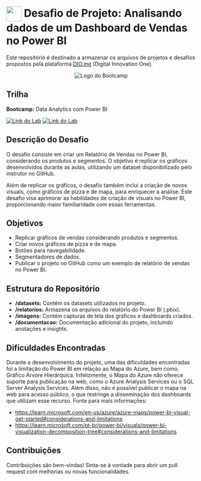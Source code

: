 <!--# Desafio de Projeto: Analisando dados de um Dashboard de Vendas no Power BI-->
<h1>
    <a href="https://www.dio.me/">
     <img align="center" width="40px" src="https://hermes.digitalinnovation.one/assets/diome/logo-minimized.png"></a>
    <span> Desafio de Projeto: Analisando dados de um Dashboard de Vendas no Power BI</span>
</h1>

Este repositório é destinado a armazenar os arquivos de projetos e desafios propostos pela plataforma [DIO.me](https://www.dio.me) (Digital Innovation One).

<p align="center">
  <img src="https://hermes.digitalinnovation.one/assets/diome/logo-full.svg" alt="Logo do Bootcamp">
</p>


## Trilha
**Bootcamp:** Data Analytics com Power BI

[![Link do Lab](https://img.shields.io/badge/▶-000?style=for-the-badge&logo=movie&logoColor=E94D5F)](https://https://web.dio.me/home) 
[![Link do Lab](https://img.shields.io/badge/Acesse%20o%20Lab%20na%20Plataforma-E94D5F?style=for-the-badge)](https://web.dio.me/track/coding-the-future-sysvision-data-analytics)

## Descrição do Desafio
O desafio consiste em criar um Relatório de Vendas no Power BI, considerando os produtos e segmentos. O objetivo é replicar os gráficos desenvolvidos durante as aulas, utilizando um dataset disponibilizado pelo instrutor no GitHub.

Além de replicar os gráficos, o desafio também inclui a criação de novos visuais, como gráficos de pizza e de mapa, para enriquecer a análise. Este desafio visa aprimorar as habilidades de criação de visuais no Power BI, proporcionando maior familiaridade com essas ferramentas.

## Objetivos
- Replicar gráficos de vendas considerando produtos e segmentos.
- Criar novos gráficos de pizza e de mapa.
- Botões para navegabilidade.
- Segmentadores de dados.
- Publicar o projeto no GitHub como um exemplo de relatório de vendas no Power BI.

## Estrutura do Repositório
- **/datasets:** Contém os datasets utilizados no projeto.
- **/relatorios:** Armazena os arquivos do relatório do Power BI (.pbix).
- **/imagens:** Contém capturas de tela dos gráficos e dashboards criados.
- **/documentacao:** Documentação adicional do projeto, incluindo anotações e insights.


## Dificuldades Encontradas
Durante o desenvolvimento do projeto, uma das dificuldades encontradas foi a limitação do Power BI em relação ao Mapa do Azure, bem como, Gráfico Árvore Hierárquica. Infelizmente, o Mapa do Azure não oferece suporte para publicação na web, como o Azure Analysis Services ou o SQL Server Analysis Services. Além disso, não é possível publicar o mapa na web para acesso público, o que restringe a disseminação dos dashboards que utilizam esse recurso. 
Fonte para mais informações: 
- https://learn.microsoft.com/en-us/azure/azure-maps/power-bi-visual-get-started#considerations-and-limitations
- https://learn.microsoft.com/pt-br/power-bi/visuals/power-bi-visualization-decomposition-tree#considerations-and-limitations
  
<!--
## Como Utilizar
1. Clone este repositório em sua máquina local.
2. Importe o arquivo .pbix no Power BI Desktop.
3. Explore os gráficos e adicione seus próprios insights.
-->
## Contribuições
Contribuições são bem-vindas! Sinta-se à vontade para abrir um pull request com melhorias ou novas funcionalidades.

<!--## Contato
Para dúvidas ou sugestões, entre em contato pelo meu [LinkedIn](https://www.linkedin.com/in/seuperfil).
-->
